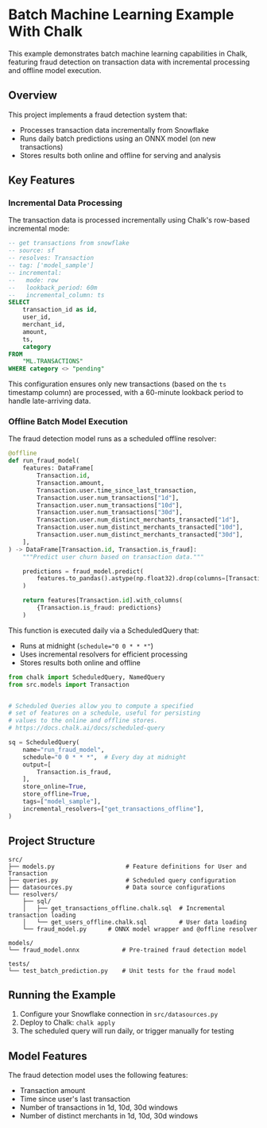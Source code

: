 # Batch Machine Learning Example With Chalk

This example demonstrates batch machine learning capabilities in Chalk, featuring fraud detection on transaction data with incremental processing and offline model execution.

## Overview

This project implements a fraud detection system that:
- Processes transaction data incrementally from Snowflake
- Runs daily batch predictions using an ONNX model (on new transactions)
- Stores results both online and offline for serving and analysis

## Key Features

### Incremental Data Processing

The transaction data is processed incrementally using Chalk's row-based incremental mode:

```sql
-- get transactions from snowflake
-- source: sf
-- resolves: Transaction
-- tag: ['model_sample']
-- incremental:
--   mode: row
--   lookback_period: 60m
--   incremental_column: ts
SELECT
    transaction_id as id,
    user_id,
    merchant_id,
    amount,
    ts,
    category
FROM
    "ML.TRANSACTIONS"
WHERE category <> "pending"
```

This configuration ensures only new transactions (based on the `ts` timestamp column) are processed, with a 60-minute lookback period to handle late-arriving data.

### Offline Batch Model Execution

The fraud detection model runs as a scheduled offline resolver:

```python
@offline
def run_fraud_model(
    features: DataFrame[
        Transaction.id,
        Transaction.amount,
        Transaction.user.time_since_last_transaction,
        Transaction.user.num_transactions["1d"],
        Transaction.user.num_transactions["10d"],
        Transaction.user.num_transactions["30d"],
        Transaction.user.num_distinct_merchants_transacted["1d"],
        Transaction.user.num_distinct_merchants_transacted["10d"],
        Transaction.user.num_distinct_merchants_transacted["30d"],
    ],
) -> DataFrame[Transaction.id, Transaction.is_fraud]:
    """Predict user churn based on transaction data."""

    predictions = fraud_model.predict(
        features.to_pandas().astype(np.float32).drop(columns=[Transaction.id]).values,
    )

    return features[Transaction.id].with_columns(
        {Transaction.is_fraud: predictions}
    )
```

This function is executed daily via a ScheduledQuery that:
- Runs at midnight (`schedule="0 0 * * *"`)
- Uses incremental resolvers for efficient processing
- Stores results both online and offline

```python
from chalk import ScheduledQuery, NamedQuery
from src.models import Transaction


# Scheduled Queries allow you to compute a specified
# set of features on a schedule, useful for persisting
# values to the online and offline stores.
# https://docs.chalk.ai/docs/scheduled-query

sq = ScheduledQuery(
    name="run_fraud_model",
    schedule="0 0 * * *",  # Every day at midnight
    output=[
        Transaction.is_fraud,
    ],
    store_online=True,
    store_offline=True,
    tags=["model_sample"],
    incremental_resolvers=["get_transactions_offline"],
)
```


## Project Structure

```
src/
├── models.py                    # Feature definitions for User and Transaction
├── queries.py                   # Scheduled query configuration
├── datasources.py               # Data source configurations
└── resolvers/
    ├── sql/
    │   ├── get_transactions_offline.chalk.sql  # Incremental transaction loading
    │   └── get_users_offline.chalk.sql         # User data loading
    └── fraud_model.py      # ONNX model wrapper and @offline resolver

models/
└── fraud_model.onnx            # Pre-trained fraud detection model

tests/
└── test_batch_prediction.py    # Unit tests for the fraud model
```

## Running the Example

1. Configure your Snowflake connection in `src/datasources.py`
2. Deploy to Chalk: `chalk apply`
3. The scheduled query will run daily, or trigger manually for testing

## Model Features

The fraud detection model uses the following features:
- Transaction amount
- Time since user's last transaction
- Number of transactions in 1d, 10d, 30d windows
- Number of distinct merchants in 1d, 10d, 30d windows
